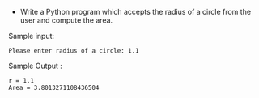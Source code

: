 * Write a Python program which accepts the radius of a circle from the user and compute the area. 

Sample input:

```input
Please enter radius of a circle: 1.1
```

Sample Output :

```output
r = 1.1
Area = 3.8013271108436504
```